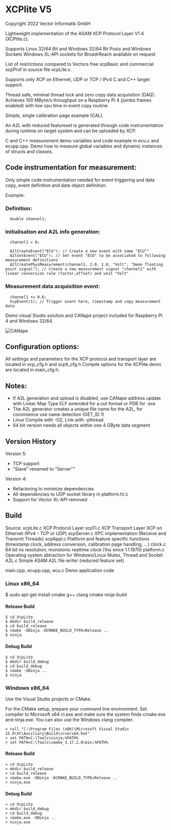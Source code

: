 
# XCPlite V5

Copyright 2022 Vector Informatik GmbH

Lightweight implementation of the ASAM XCP Protocol Layer V1.4 (XCPlite.c).

Supports Linux 32/64 Bit and Windows 32/64 Bit
Posix and Windows Sockets 
Windows XL-API sockets for BroadrReach available on request

List of restrictions compared to Vectors free xcpBasic and commercial xcpProf in source file xcpLite.c.

Supports only XCP on Ethernet, UDP or TCP / IPv4
C and C++ target support.

Thread safe, minimal thread lock and zero copy data acquisition (DAQ).
Achieves 100 MByte/s throughput on a Raspberry Pi 4 (jumbo frames enabled) with low cpu time in event copy routine

Simple, single calibration page example (CAL).

An A2L with reduced featureset is generated through code instrumentation during runtime on target system
and can be uploaded by XCP.

C and C++ measurement demo variables and code example in ecu.c and ecupp.cpp.
Demo how to measure global variables and dynamic instances of structs and classes.


## Code instrumentation for measurement:

Only simple code instrumentation needed for event triggering and data copy, event definition and data object definition.

Example:

### Definition:
```
  double channel1;
```

### Initialisation and A2L info generation:

```
  channel1 = 0;

  A2lCreateEvent("ECU"); // Create a new event with name "ECU""
  A2lSetEvent("ECU"); // Set event "ECU" to be associated to following measurement definitions
  A2lCreatePhysMeasurement(channel1, 2.0, 1.0, "Volt", "Demo floating point signal"); // Create a new measurement signal "channel1" with linear conversion rule (factor,offset) and unit "Volt"
```


### Measurement data acquisition event:

```
  channel1 += 0.6;
  XcpEvent(1); // Trigger event here, timestamp and copy measurement data
```

Demo visual Studio solution and CANape project included for Raspberry Pi 4 and Windows 32/64.

![CANape](Screenshot.png)




## Configuration options:

All settings and parameters for the XCP protocol and transport layer are located in xcp_cfg.h and xcptl_cfg.h
Compile options for the XCPlite demo are located in main_cfg.h:

## Notes:
- If A2L generation and upload is disabled, use CANape address update with Linker Map Type ELF extended for a.out format or PDB for .exe
- The A2L generator creates a unique file name for the A2L, for convinience use name detection (GET_ID 1)
- Linux Compile with -O2, Link with -pthread
- 64 bit version needs all objects within one 4 GByte data segment

## Version History

Version 5:
- TCP support
- "Slave" renamed to "Server""

Version 4:
- Refactoring to minimize dependencies
- All dependencies to UDP socket library in platform.h/.c
- Support for Vector XL-API removed

## Build

Source:
xcpLite.c     XCP Protocol Layer 
xcpTl.c       XCP Transport Layer XCP on Ethernet (IPv4 - TCP or UDP)
xcpServer.c   XPC implementation (Receive and Transmit Threads)
xcpAppl.c     Platform and feature specific functions (timestamp clock, address conversion, calibration page handling, ...)
clock.c       64 bit ns resolution, monotonic realtime clock (1ns since 1.1.1970)
platform.c    Operating system abtraction for Windows/Linux Mutex, Thread and Socket
A2L.c Simple  ASAM A2L file writer (reduced feature set)

main.cpp, ecupp.cpp, ecu.c     Demo application code 




### Linux x86_64

$ sudo apt-get install cmake g++ clang cmake ninja-build

#### Release Build
```
$ cd XcpLite
$ mkdir build_release
$ cd build_release
$ cmake -GNinja -DCMAKE_BUILD_TYPE=Release ..
$ ninja
```

#### Debug Build
```
$ cd XcpLite
$ mkdir build_debug
$ cd build_debug
$ cmake -GNinja ..
$ ninja
```
### Windows x86_64

Use the Visual Studio projects or CMake.

For the CMake setup, prepare your command line environment.
Set compiler to Microsoft x64 cl.exe and make sure the system finds cmake.exe and ninja.exe.
You can also use the Windows clang compiler.
```
> call "C:\Program Files (x86)\Microsoft Visual Studio 15.0\VC\Auxiliary\Build\vcvars64.bat"
> set PATH=C:\Tools\ninja;%PATH%
> set PATH=C:\Tools\cmake_3.17.2.0\bin;%PATH%
```
#### Release Build
```
> cd XcpLite
> mkdir build_release
> cd build_release
> cmake.exe -GNinja -DCMAKE_BUILD_TYPE=Release ..
> ninja.exe
```
#### Debug Build
```
> cd XcpLite
> mkdir build_debug
> cd build_debug
> cmake.exe -GNinja ..
> ninja.exe
```
